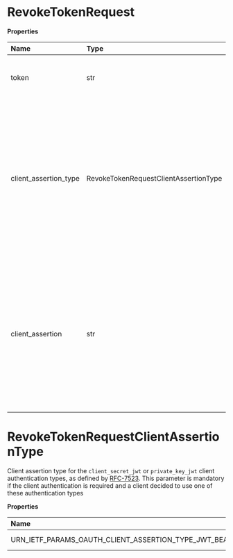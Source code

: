 # RevokeTokenRequest

**Properties**

| Name                  | Type                                  | Required | Description                                                                                                                                                                                                                                                                                                                  |
| :-------------------- | :------------------------------------ | :------- | :--------------------------------------------------------------------------------------------------------------------------------------------------------------------------------------------------------------------------------------------------------------------------------------------------------------------------- |
| token                 | str                                   | ✅       | Access or refresh token to be revoked (along with the entire OAuth session)                                                                                                                                                                                                                                                  |
| client_assertion_type | RevokeTokenRequestClientAssertionType | ❌       | Client assertion type for the `client_secret_jwt` or `private_key_jwt` client authentication types, as defined by [RFC-7523](https://datatracker.ietf.org/doc/html/rfc7523#section-2.2). This parameter is mandatory if the client authentication is required and a client decided to use one of these authentication types  |
| client_assertion      | str                                   | ❌       | Client assertion (JWT) for the `client_secret_jwt` or `private_key_jwt` client authentication types, as defined by [RFC-7523](https://datatracker.ietf.org/doc/html/rfc7523#section-2.2). This parameter is mandatory if the client authentication is required and a client decided to use one of these authentication types |

# RevokeTokenRequestClientAssertionType

Client assertion type for the `client_secret_jwt` or `private_key_jwt` client authentication types, as defined by [RFC-7523](https://datatracker.ietf.org/doc/html/rfc7523#section-2.2). This parameter is mandatory if the client authentication is required and a client decided to use one of these authentication types

**Properties**

| Name                                                   | Type | Required | Description                                              |
| :----------------------------------------------------- | :--- | :------- | :------------------------------------------------------- |
| URN_IETF_PARAMS_OAUTH_CLIENT_ASSERTION_TYPE_JWT_BEARER | str  | ✅       | "urn:ietf:params:oauth:client-assertion-type:jwt-bearer" |

<!-- This file was generated by liblab | https://liblab.com/ -->
